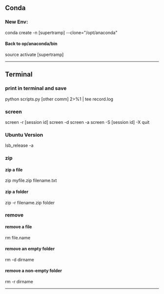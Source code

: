 ## Conda

### New Env:
conda create -n [supertramp] --clone="/opt/anaconda"

#### Back to op/anaconda/bin
source activate [supertramp]

--------------------------------------------------------------
## Terminal 
### print in terminal and save
python scripts.py [other comm] 2>%1 | tee record.log

### screen
screen -r [session id] 
screen -d
screen -a 
screen -S [session id] -X quit

### Ubuntu Version
 lsb_release -a
 
### zip 
#### zip a file
zip myfile.zip filename.txt

#### zip a folder
zip -r filename.zip folder

### remove 
#### remove a file
rm file.name

#### remove an empty folder
rm -d dirname

#### remove a non-empty folder
rm -r dirname

-------------------------------------------------------------

